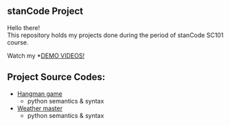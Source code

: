 ## stanCode Project
Hello there!\
This repository holds my projects done during the period of stanCode SC101 course.

Watch my *[DEMO VIDEOS!](https://drive.google.com/drive/folders/1Gi3bn9qPW_gR0ISyGzVPLd5Bztdvd7rF?fbclid=IwAR36BW3v_bHn-Idsh-0_ROSWLwrXOzoervZId2500zH2LX4b6FCGDfULdDg)

## Project Source Codes:
* [Hangman game](https://github.com/stanCode-Turning-demo/projects/blob/master/stanCode_Projects/hangman_game/hangman_ext.py)
  * python semantics & syntax
* [Weather master](https://github.com/stanCode-Turning-demo/projects/blob/master/stanCode_Projects/weather_master/weather_master.py)
  * python semantics & syntax
